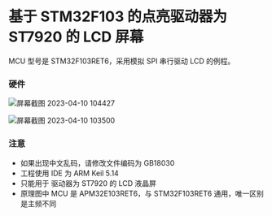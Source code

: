 # 基于 STM32F103 的点亮驱动器为 ST7920 的 LCD 屏幕

MCU 型号是 STM32F103RET6，采用模拟 SPI 串行驱动 LCD 的例程。

### 硬件

![屏幕截图 2023-04-10 104427](https://user-images.githubusercontent.com/117444566/230815118-dd6dc7d4-6919-4b52-8fff-63e70c79354f.png)

![屏幕截图 2023-04-10 103500](https://user-images.githubusercontent.com/117444566/230814294-314a2044-6fe2-44a5-b0c4-34da7ed229cd.png)

### 注意

- 如果出现中文乱码，请修改文件编码为 GB18030
- 工程使用 IDE 为 ARM Keil 5.14
- 只能用于 驱动器为 ST7920 的 LCD 液晶屏
- 原理图中 MCU 是 APM32E103RET6，与 STM32F103RET6 通用，唯一区别是主频不同
